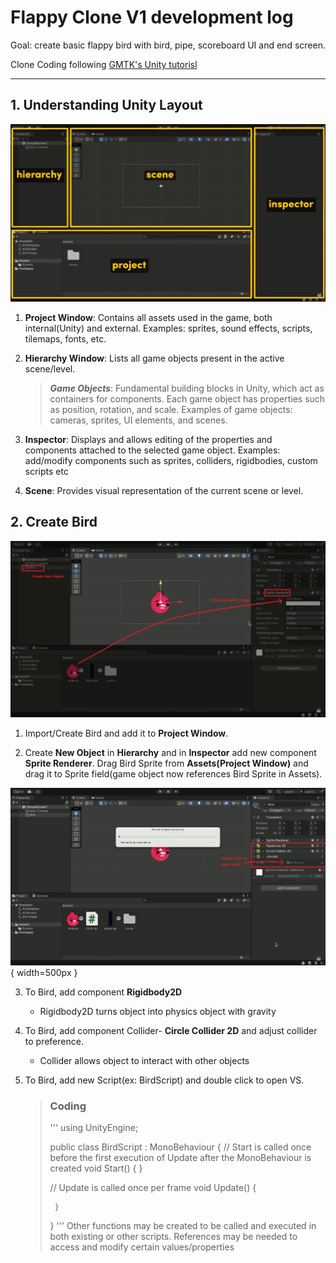 # Flappy Clone V1 development log

Goal: create basic flappy bird with bird, pipe, scoreboard UI and end screen.

Clone Coding following [GMTK's Unity tutorisl](https://www.youtube.com/watch?v=XtQMytORBmM)

---

## 1. Understanding Unity Layout

![Layout_Image](Layout_Image.png)

1. **Project Window**: Contains all assets used in the game, both internal(Unity) and external.
   Examples: sprites, sound effects, scripts, tilemaps, fonts, etc.

2. **Hierarchy Window**: Lists all game objects present in the active scene/level.

   > **_Game Objects_**: Fundamental building blocks in Unity, which act as containers for components.
   > Each game object has properties such as position, rotation, and scale.
   > Examples of game objects: cameras, sprites, UI elements, and scenes.

3. **Inspector**: Displays and allows editing of the properties and components attached to the selected game object.
   Examples: add/modify components such as sprites, colliders, rigidbodies, custom scripts etc

4. **Scene**: Provides visual representation of the current scene or level.

## 2. Create Bird

![CreateBirdObject.png](CreateBirdObject.png)

1. Import/Create Bird and add it to **Project Window**.

2. Create **New Object** in **Hierarchy** and in **Inspector** add new component **Sprite Renderer**. Drag Bird Sprite from **Assets(Project Window)** and drag it to Sprite field(game object now references Bird Sprite in Assets).

![CreateBirdObject2.png](CreateBirdObject2.png){ width=500px }

3.  To Bird, add component **Rigidbody2D**

    - Rigidbody2D turns object into physics object with gravity

4.  To Bird, add component Collider- **Circle Collider 2D** and adjust collider to preference.

    - Collider allows object to interact with other objects

5.  To Bird, add new Script(ex: BirdScript) and double click to open VS.

    > ### Coding
    >
    > '''
    > using UnityEngine;
    >
    > public class BirdScript : MonoBehaviour
    > {
    > // Start is called once before the first execution of Update after the MonoBehaviour is created
    > void Start() {
    > }
    >
    > // Update is called once per frame
    > void Update() {
    >
    >      }
    >
    > }
    > '''
    > Other functions may be created to be called and executed in both existing or other scripts.
    > References may be needed to access and modify certain values/properties

